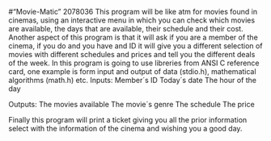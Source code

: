 #“Movie-Matic” 2078036
This program will be like atm for movies found in cinemas, using an interactive menu in which you can check which movies are available, the days that are available, their schedule and their cost. 
Another aspect of this program is that it will ask if you are a member of the cinema, if you do and you have and ID it will give you a different selection of movies with different schedules and prices and tell you the different deals of the week.
In this program is going to use libreries from ANSI C reference card, one example is form input and output of data (stdio.h), mathematical algorithms (math.h) etc.
Inputs:
Member´s ID
Today´s date
The hour of the day

Outputs:
The movies available
The movie´s genre 
The schedule
The price 

Finally this program will print a ticket giving you all the prior information select with the information of the cinema and wishing you a good day.
